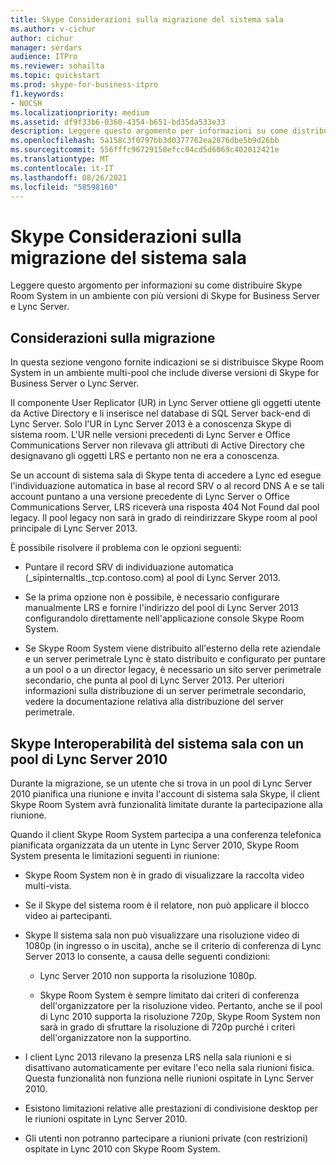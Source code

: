 ```yaml
---
title: Skype Considerazioni sulla migrazione del sistema sala
ms.author: v-cichur
author: cichur
manager: serdars
audience: ITPro
ms.reviewer: sohailta
ms.topic: quickstart
ms.prod: skype-for-business-itpro
f1.keywords:
- NOCSH
ms.localizationpriority: medium
ms.assetid: df9f33b6-0360-4354-b651-bd35da533e33
description: Leggere questo argomento per informazioni su come distribuire Skype Room System in un ambiente con più versioni di Skype for Business Server e Lync Server.
ms.openlocfilehash: 5a158c3f0797bb3d0377762ea2876dbe5b9d26bb
ms.sourcegitcommit: 556fffc96729150efcc04cd5d6069c402012421e
ms.translationtype: MT
ms.contentlocale: it-IT
ms.lasthandoff: 08/26/2021
ms.locfileid: "58598160"
---
```

# <a name="skype-room-system-migration-considerations"></a>Skype Considerazioni sulla migrazione del sistema sala
 
Leggere questo argomento per informazioni su come distribuire Skype Room System in un ambiente con più versioni di Skype for Business Server e Lync Server.
  
## <a name="migration-considerations"></a>Considerazioni sulla migrazione

In questa sezione vengono fornite indicazioni se si distribuisce Skype Room System in un ambiente multi-pool che include diverse versioni di Skype for Business Server o Lync Server. 
  
Il componente User Replicator (UR) in Lync Server ottiene gli oggetti utente da Active Directory e li inserisce nel database di SQL Server back-end di Lync Server. Solo l'UR in Lync Server 2013 è a conoscenza Skype di sistema room. L'UR nelle versioni precedenti di Lync Server e Office Communications Server non rilevava gli attributi di Active Directory che designavano gli oggetti LRS e pertanto non ne era a conoscenza. 
  
Se un account di sistema sala di Skype tenta di accedere a Lync ed esegue l'individuazione automatica in base al record SRV o al record DNS A e se tali account puntano a una versione precedente di Lync Server o Office Communications Server, LRS riceverà una risposta 404 Not Found dal pool legacy. Il pool legacy non sarà in grado di reindirizzare Skype room al pool principale di Lync Server 2013. 
  
È possibile risolvere il problema con le opzioni seguenti: 
  
- Puntare il record SRV di individuazione automatica (_sipinternaltls._tcp.contoso.com) al pool di Lync Server 2013.
    
- Se la prima opzione non è possibile, è necessario configurare manualmente LRS e fornire l'indirizzo del pool di Lync Server 2013 configurandolo direttamente nell'applicazione console Skype Room System. 
    
- Se Skype Room System viene distribuito all'esterno della rete aziendale e un server perimetrale Lync è stato distribuito e configurato per puntare a un pool o a un director legacy, è necessario un sito server perimetrale secondario, che punta al pool di Lync Server 2013. Per ulteriori informazioni sulla distribuzione di un server perimetrale secondario, vedere la documentazione relativa alla distribuzione del server perimetrale. 
    
## <a name="skype-room-system-interoperability-with-a-lync-server-2010-pool"></a>Skype Interoperabilità del sistema sala con un pool di Lync Server 2010

Durante la migrazione, se un utente che si trova in un pool di Lync Server 2010 pianifica una riunione e invita l'account di sistema sala Skype, il client Skype Room System avrà funzionalità limitate durante la partecipazione alla riunione. 
  
Quando il client Skype Room System partecipa a una conferenza telefonica pianificata organizzata da un utente in Lync Server 2010, Skype Room System presenta le limitazioni seguenti in riunione: 
  
- Skype Room System non è in grado di visualizzare la raccolta video multi-vista.
    
- Se il Skype del sistema room è il relatore, non può applicare il blocco video ai partecipanti.
    
- Skype Il sistema sala non può visualizzare una risoluzione video di 1080p (in ingresso o in uscita), anche se il criterio di conferenza di Lync Server 2013 lo consente, a causa delle seguenti condizioni: 
    
  - Lync Server 2010 non supporta la risoluzione 1080p.
    
  - Skype Room System è sempre limitato dai criteri di conferenza dell'organizzatore per la risoluzione video. Pertanto, anche se il pool di Lync 2010 supporta la risoluzione 720p, Skype Room System non sarà in grado di sfruttare la risoluzione di 720p purché i criteri dell'organizzatore non la supportino. 
    
- I client Lync 2013 rilevano la presenza LRS nella sala riunioni e si disattivano automaticamente per evitare l'eco nella sala riunioni fisica. Questa funzionalità non funziona nelle riunioni ospitate in Lync Server 2010.
    
- Esistono limitazioni relative alle prestazioni di condivisione desktop per le riunioni ospitate in Lync Server 2010.
    
- Gli utenti non potranno partecipare a riunioni private (con restrizioni) ospitate in Lync 2010 con Skype Room System.
    

